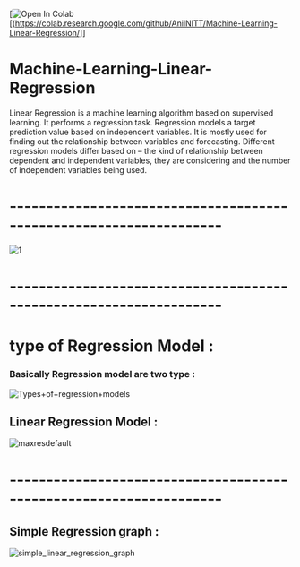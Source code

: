 [![Open In Colab](https://colab.research.google.com/assets/colab-badge.svg)[(https://colab.research.google.com/github/AnilNITT/Machine-Learning-Linear-Regression/]]


# Machine-Learning-Linear-Regression
Linear Regression is a machine learning algorithm based on supervised learning. It performs a regression task. Regression models a target prediction value based on independent variables. It is mostly used for finding out the relationship between variables and forecasting. Different regression models differ based on – the kind of relationship between dependent and independent variables, they are considering and the number of independent variables being used.
# -------------------------------------------------------------------
![1](https://user-images.githubusercontent.com/42931974/70734648-a5799380-1d32-11ea-86f1-f0e901aee98d.png)
# -------------------------------------------------------------------

# type of Regression Model :
### Basically Regression model are two type :
![Types+of+regression+models](https://user-images.githubusercontent.com/42931974/70735377-271df100-1d34-11ea-882f-7a95ad578f2e.jpg)

## Linear Regression Model :
![maxresdefault](https://user-images.githubusercontent.com/42931974/70735615-9693e080-1d34-11ea-8247-e15ca41c7336.jpg)

# -------------------------------------------------------------------
## Simple Regression graph :
![simple_linear_regression_graph](https://user-images.githubusercontent.com/42931974/70735486-5e8c9d80-1d34-11ea-9465-0d53b0533853.png)

